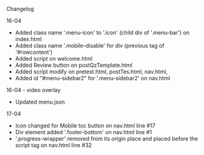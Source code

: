 Changelog

16-04
- Added class name '.menu-icon' to '.icon' (child div of '.menu-bar') on index.html
- Added class name '.mobile-disable' for div (previous tag of '#rowcontent')
- Added script on welcome.html
- Added Review button on postQzTemplate.html
- Added script modify on pretest.html, postTes.html, nav.html,
- Added id "#menu-sidebar2" for '.menu-sidebar2' on nav.html

16-04 - video overlay
- Updated menu.json

17-04 
- Icon changed for Mobile toc button on nav.html line #17
- Div element added '.footer-bottom' on nav.html line #1
- '.progress-wrapper' removed from its origin place and placed before the script tag on nav.html line #32
